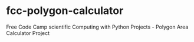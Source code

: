 # fcc-polygon-calculator
Free Code Camp scientific Computing with Python Projects - Polygon Area Calculator Project
